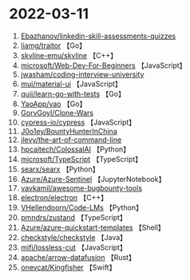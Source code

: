 # 2022-03-11

1. [Ebazhanov/linkedin-skill-assessments-quizzes](https://github.com/Ebazhanov/linkedin-skill-assessments-quizzes) 
2. [liamg/traitor](https://github.com/liamg/traitor) 【Go】
3. [skyline-emu/skyline](https://github.com/skyline-emu/skyline) 【C++】
4. [microsoft/Web-Dev-For-Beginners](https://github.com/microsoft/Web-Dev-For-Beginners) 【JavaScript】
5. [jwasham/coding-interview-university](https://github.com/jwasham/coding-interview-university) 
6. [mui/material-ui](https://github.com/mui/material-ui) 【JavaScript】
7. [quii/learn-go-with-tests](https://github.com/quii/learn-go-with-tests) 【Go】
8. [YaoApp/yao](https://github.com/YaoApp/yao) 【Go】
9. [GorvGoyl/Clone-Wars](https://github.com/GorvGoyl/Clone-Wars) 
10. [cypress-io/cypress](https://github.com/cypress-io/cypress) 【JavaScript】
11. [J0o1ey/BountyHunterInChina](https://github.com/J0o1ey/BountyHunterInChina) 
12. [jlevy/the-art-of-command-line](https://github.com/jlevy/the-art-of-command-line) 
13. [hpcaitech/ColossalAI](https://github.com/hpcaitech/ColossalAI) 【Python】
14. [microsoft/TypeScript](https://github.com/microsoft/TypeScript) 【TypeScript】
15. [searx/searx](https://github.com/searx/searx) 【Python】
16. [Azure/Azure-Sentinel](https://github.com/Azure/Azure-Sentinel) 【JupyterNotebook】
17. [vavkamil/awesome-bugbounty-tools](https://github.com/vavkamil/awesome-bugbounty-tools) 
18. [electron/electron](https://github.com/electron/electron) 【C++】
19. [VHellendoorn/Code-LMs](https://github.com/VHellendoorn/Code-LMs) 【Python】
20. [pmndrs/zustand](https://github.com/pmndrs/zustand) 【TypeScript】
21. [Azure/azure-quickstart-templates](https://github.com/Azure/azure-quickstart-templates) 【Shell】
22. [checkstyle/checkstyle](https://github.com/checkstyle/checkstyle) 【Java】
23. [mifi/lossless-cut](https://github.com/mifi/lossless-cut) 【JavaScript】
24. [apache/arrow-datafusion](https://github.com/apache/arrow-datafusion) 【Rust】
25. [onevcat/Kingfisher](https://github.com/onevcat/Kingfisher) 【Swift】
